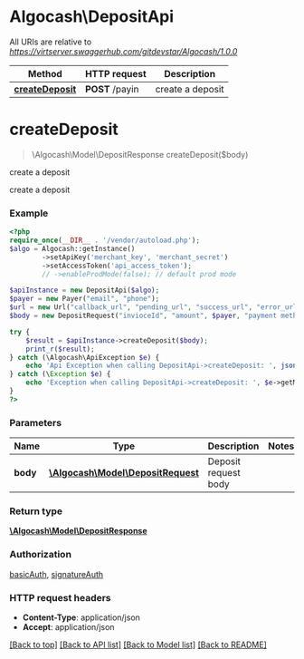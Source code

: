 # Algocash\DepositApi

All URIs are relative to *https://virtserver.swaggerhub.com/gitdevstar/Algocash/1.0.0*

Method | HTTP request | Description
------------- | ------------- | -------------
[**createDeposit**](DepositApi.md#createdeposit) | **POST** /payin | create a deposit

# **createDeposit**
> \Algocash\Model\DepositResponse createDeposit($body)

create a deposit

create a deposit

### Example
```php
<?php
require_once(__DIR__ . '/vendor/autoload.php');
$algo = Algocash::getInstance()
        ->setApiKey('merchant_key', 'merchant_secret')
        ->setAccessToken('api_access_token');
        // ->enableProdMode(false); // default prod mode

$apiInstance = new DepositApi($algo);
$payer = new Payer("email", "phone");
$url = new Url("callback_url", "pending_url", "success_url", "error_url");
$body = new DepositRequest("invioceId", "amount", $payer, "payment method", $url);

try {
    $result = $apiInstance->createDeposit($body);
    print_r($result);
} catch (\Algocash\ApiException $e) {
    echo 'Api Exception when calling DepositApi->createDeposit: ', json_encode($e->getError()), PHP_EOL;
} catch (\Exception $e) {
    echo 'Exception when calling DepositApi->createDeposit: ', $e->getMessage(), PHP_EOL;
}
?>
```

### Parameters

Name | Type | Description  | Notes
------------- | ------------- | ------------- | -------------
 **body** | [**\Algocash\Model\DepositRequest**](../Model/DepositRequest.md)| Deposit request body |

### Return type

[**\Algocash\Model\DepositResponse**](../Model/DepositResponse.md)

### Authorization

[basicAuth](../../README.md#basicAuth), [signatureAuth](../../README.md#signatureAuth)

### HTTP request headers

 - **Content-Type**: application/json
 - **Accept**: application/json

[[Back to top]](#) [[Back to API list]](../../README.md#documentation-for-api-endpoints) [[Back to Model list]](../../README.md#documentation-for-models) [[Back to README]](../../README.md)

